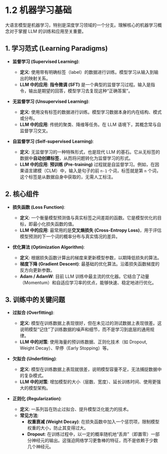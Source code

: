 # 1.2 机器学习基础

大语言模型是机器学习，特别是深度学习领域的一个分支。理解核心的机器学习概念对于掌握 LLM 的训练和应用至关重要。

## 1. 学习范式 (Learning Paradigms)

*   **监督学习 (Supervised Learning)**:
    *   **定义**: 使用带有明确标签（label）的数据进行训练。模型学习从输入到输出的映射关系。
    *   **LLM 中的应用**: **指令微调 (SFT)** 是一个典型的监督学习过程。输入是指令，输出是期望的回答，模型学习去复现这种“正确答案”。

*   **无监督学习 (Unsupervised Learning)**:
    *   **定义**: 使用没有标签的数据进行训练。模型学习数据本身的内在结构、模式或分布。
    *   **LLM 中的应用**: 传统的聚类、降维等任务。在 LLM 语境下，其概念常与自监督学习交叉。

*   **自监督学习 (Self-supervised Learning)**:
    *   **定义**: 无监督学习的一种特殊形式，也是现代 LLM 的基石。它从无标签的数据中**自动创建标签**，从而将问题转化为监督学习的形式。
    *   **LLM 中的应用**: **预训练 (Pre-training)** 过程就是自监督学习。例如，在因果语言建模（CLM）中，输入是句子的前 `n-1` 个词，标签就是第 `n` 个词，这个标签是从数据自身中获取的，无需人工标注。

## 2. 核心组件

*   **损失函数 (Loss Function)**:
    *   **定义**: 一个衡量模型预测值与真实标签之间差距的函数。它是模型优化的目标，即最小化损失函数的值。
    *   **LLM 中的应用**: 最常用的是**交叉熵损失 (Cross-Entropy Loss)**，用于评估模型预测的下一个词的概率分布与真实情况的差异。

*   **优化算法 (Optimization Algorithm)**:
    *   **定义**: 根据损失函数计算出的梯度来更新模型参数，以期降低损失的算法。
    *   **梯度下降 (Gradient Descent)**: 最基础的优化算法。沿着损失函数梯度的反方向更新参数。
    *   **Adam / AdamW**: 目前 LLM 训练中最主流的优化器。它结合了动量（Momentum）和自适应学习率的优点，能够快速、稳定地进行优化。

## 3. 训练中的关键问题

*   **过拟合 (Overfitting)**:
    *   **定义**: 模型在训练数据上表现很好，但在未见过的测试数据上表现很差。这说明模型“记住”了训练数据的噪声和细节，而不是学习到底层的通用规律。
    *   **LLM 中的对策**: 使用海量的预训练数据、正则化技术（如 Dropout, Weight Decay）、早停（Early Stopping）等。

*   **欠拟合 (Underfitting)**:
    *   **定义**: 模型在训练数据上表现就很差，说明模型容量不足，无法捕捉数据中的复杂模式。
    *   **LLM 中的对策**: 增加模型的大小（层数、宽度）、延长训练时间、使用更强大的模型架构。

*   **正则化 (Regularization)**:
    *   **定义**: 一系列旨在防止过拟合、提升模型泛化能力的技术。
    *   **常见方法**: 
        *   **权重衰减 (Weight Decay)**: 在损失函数中加入一个惩罚项，限制模型权重的大小，防止其变得过大。
        *   **Dropout**: 在训练过程中，以一定的概率随机地“丢弃”（即置零）一部分神经元的输出。这强迫网络学习更鲁棒的特征，而不是依赖于少数几个神经元。
